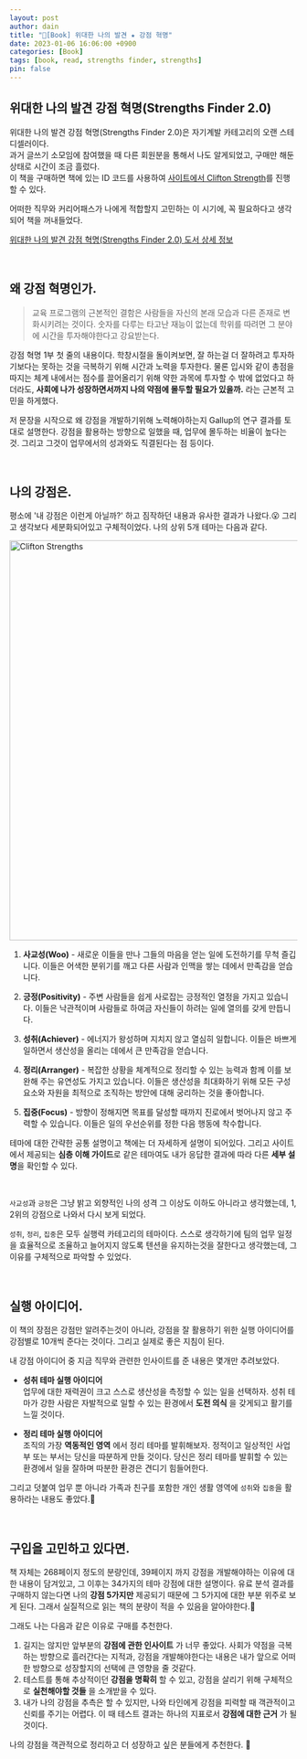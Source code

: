 ```yaml
---
layout: post
author: dain
title: "📕[Book] 위대한 나의 발견 ★ 강점 혁명"
date: 2023-01-06 16:06:00 +0900
categories: [Book]
tags: [book, read, strengths finder, strengths]
pin: false
---
```


## 위대한 나의 발견 강점 혁명(Strengths Finder 2.0)

위대한 나의 발견 강점 혁명(Strengths Finder 2.0)은 자기계발 카테고리의 오랜 스테디셀러이다.  
과거 글쓰기 소모임에 참여했을 때 다른 회원분을 통해서 나도 알게되었고, 구매만 해둔상태로 시간이 조금 흘렀다.  
이 책을 구매하면 책에 있는 ID 코드를 사용하여 [사이트에서 Clifton Strength](https://www.gallup.com/cliftonstrengths/en/home.aspx)를 진행할 수 있다.

어떠한 직무와 커리어패스가 나에게 적합할지 고민하는 이 시기에, 꼭 필요하다고 생각되어 책을 꺼내들었다.

[위대한 나의 발견 강점 혁명(Strengths Finder 2.0) 도서 상세 정보](https://www.aladin.co.kr/shop/wproduct.aspx?ItemId=111680022)

<br/>

## 왜 강점 혁명인가.

> 교육 프로그램의 근본적인 결함은 사람들을 자신의 본래 모습과 다른 존재로 변화시키려는 것이다. 숫자를 다루는 타고난 재능이 없는데 학위를 따려면 그 분야에 시간을 투자해야한다고 강요받는다.

강점 혁명 1부 첫 줄의 내용이다. 학창시절을 돌이켜보면, 잘 하는걸 더 잘하려고 투자하기보다는 못하는 것을 극복하기 위해 시간과 노력을 투자한다. 물론 입시와 같이 총점을 따지는 체계 내에서는 점수를 끌어올리기 위해 약한 과목에 투자할 수 밖에 없었다고 하더라도, **사회에 나가 성장하면서까지 나의 약점에 몰두할 필요가 있을까.** 라는 근본적 고민을 하게했다.

저 문장을 시작으로 왜 강점을 개발하기위해 노력해야하는지 Gallup의 연구 결과를 토대로 설명한다. 강점을 활용하는 방향으로 일했을 때, 업무에 몰두하는 비율이 높다는 것. 그리고 그것이 업무에서의 성과와도 직결된다는 점 등이다.

<br/>

## 나의 강점은.

평소에 '내 강점은 이런게 아닐까?' 하고 짐작하던 내용과 유사한 결과가 나왔다.😮 그리고 생각보다 세분화되어있고 구체적이었다. 나의 상위 5개 테마는 다음과 같다.

<img src="https://user-images.githubusercontent.com/66757141/210969949-694be083-69cd-4c9e-8e4c-2881ddc1241e.png" alt="Clifton Strengths" width="700px" />

1. **사교성(Woo)** - 새로운 이들을 만나 그들의 마음을 얻는 일에 도전하기를 무척 즐깁니다. 이들은 어색한 분위기를 깨고 다른 사람과 인맥을 쌓는 데에서 만족감을 얻습니다.

2. **긍정(Positivity)** - 주변 사람들을 쉽게 사로잡는 긍정적인 열정을 가지고 있습니다. 이들은 낙관적이며 사람들로 하여금 자신들이 하려는 일에 열의를 갖게 만듭니다.

3. **성취(Achiever)** - 에너지가 왕성하며 지치지 않고 열심히 일합니다. 이들은 바쁘게 일하면서 생산성을 올리는 데에서 큰 만족감을 얻습니다.

4. **정리(Arranger)** - 복잡한 상황을 체계적으로 정리할 수 있는 능력과 함께 이를 보완해 주는 유연성도 가지고 있습니다. 이들은 생산성을 최대화하기 위해 모든 구성요소와 자원을 최적으로 조직하는 방안에 대해 궁리하는 것을 좋아합니다.

5. **집중(Focus)** - 방향이 정해지면 목표를 달성할 때까지 진로에서 벗어나지 않고 주력할 수 있습니다. 이들은 일의 우선순위를 정한 다음 행동에 착수합니다.

테마에 대한 간략한 공통 설명이고 책에는 더 자세하게 설명이 되어있다. 그리고 사이트에서 제공되는 **심층 이해 가이드**로 같은 테마여도 내가 응답한 결과에 따라 다른 **세부 설명**을 확인할 수 있다.

<br/>

`사교성`과 `긍정`은 그냥 밝고 외향적인 나의 성격 그 이상도 이하도 아니라고 생각했는데, 1, 2위의 강점으로 나와서 다시 보게 되었다.

`성취`, `정리`, `집중`은 모두 실행력 카테고리의 테마이다. 스스로 생각하기에 팀의 업무 일정을 효율적으로 조율하고 늘어지지 않도록 텐션을 유지하는것을 잘한다고 생각했는데, 그 이유를 구체적으로 파악할 수 있었다.

<br/>

## 실행 아이디어.

이 책의 장점은 강점만 알려주는것이 아니라, 강점을 잘 활용하기 위한 실행 아이디어를 강점별로 10개씩 준다는 것이다. 그리고 실제로 좋은 지침이 된다.

내 강점 아이디어 중 지금 직무와 관련한 인사이트를 준 내용은 몇개만 추려보았다.

- **성취 테마 실행 아이디어**  
  업무에 대한 재력권이 크고 스스로 생산성을 측정할 수 있는 일을 선택하자. 성취 테마가 강한 사람은 자발적으로 일할 수 있는 환경에서 **도전 의식** 을 갖게되고 활기를 느낄 것이다.

- **정리 테마 실행 아이디어**  
  조직의 가장 **역동적인 영역** 에서 정리 테마를 발휘해보자. 정적이고 일상적인 사업부 또는 부서는 당신을 따분하게 만들 것이다. 당신은 정리 테마를 발휘할 수 있는 환경에서 일을 잘하며 따분한 환경은 견디기 힘들어한다.

그리고 덧붙여 업무 뿐 아니라 가족과 친구를 포함한 개인 생활 영역에 `성취`와 `집중`을 활용하라는 내용도 좋았다.🥰

<br/>

## 구입을 고민하고 있다면.

책 자체는 268페이지 정도의 분량인데, 39페이지 까지 강점을 개발해야하는 이유에 대한 내용이 담겨있고, 그 이후는 34가지의 테마 강점에 대한 설명이다.
유료 분석 결과를 구매하지 않는다면 나의 **강점 5가지만** 제공되기 때문에 그 5가지에 대한 부분 위주로 보게 된다. 그래서 실질적으로 읽는 책의 분량이 적을 수 있음을 알아야한다.🥲

그래도 나는 다음과 같은 이유로 구매를 추천한다.

1. 길지는 않지만 앞부분의 **강점에 관한 인사이트** 가 너무 좋았다. 사회가 약점을 극복하는 방향으로 흘러간다는 지적과, 강점을 개발해야한다는 내용은 내가 앞으로 어떠한 방향으로 성장할지의 선택에 큰 영향을 줄 것같다.
2. 테스트를 통해 추상적이던 **강점을 명확히** 할 수 있고, 강점을 살리기 위해 구체적으로 **실천해야할 것들** 을 소개받을 수 있다.
3. 내가 나의 강점을 추측은 할 수 있지만, 나와 타인에게 강점을 피력할 때 객관적이고 신뢰를 주기는 어렵다. 이 때 테스트 결과는 하나의 지표로서 **강점에 대한 근거** 가 될 것이다.

나의 강점을 객관적으로 정리하고 더 성장하고 싶은 분들에게 추천한다. 🙂
